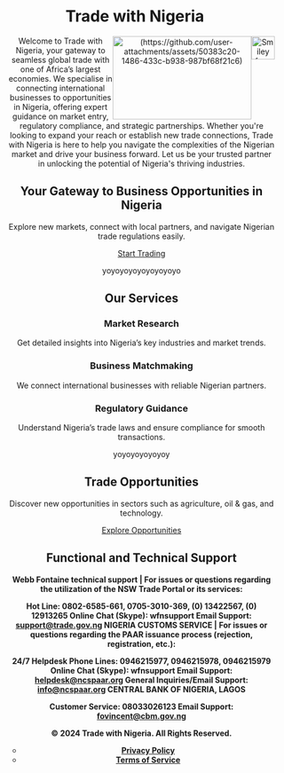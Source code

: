 <!DOCTYPE html>
<html lang="en">
<head>
    <meta charset="UTF-8">
    <meta name="viewport" content="width=device-width, initial-scale=1.0">
</head>
<body>
    <header>
        <div class="container">
            <h1>Trade with Nigeria</h1>    <p><img src="smiley.gif" alt="Smiley face" style="float:right;width:42px;height:42px;">
          <p><img src=![Screenshot 2024-10-16 154700] alt=(https://github.com/user-attachments/assets/50383c20-1486-433c-b938-987bf68f21c6) style="float:right;width:250px;height:150px;"> 
            <nav>
                <ul>
Welcome to Trade with Nigeria, your gateway to seamless global trade with one of Africa’s largest economies. We specialise in connecting international businesses to opportunities in Nigeria, offering expert guidance on market entry, regulatory compliance, and strategic partnerships. Whether you're looking to expand your reach or establish new trade connections, Trade with Nigeria is here to help you navigate the complexities of the Nigerian market and drive your business forward. Let us be your trusted partner in unlocking the potential of Nigeria's thriving industries.
        <section id="hero">
        <div class="container">
            <h2>Your Gateway to Business Opportunities in Nigeria</h2>
            <p>Explore new markets, connect with local partners, and navigate Nigerian trade regulations easily.</p>
            <p><a href="https://nigeriatradeportal.fmiti.gov.ng/menu/87/">Start Trading</a></p>
        </div>
    </section>

yoyoyoyoyoyoyoyoyo
    <section id="services">
        <div class="container">
            <h2>Our Services</h2>
            <div class="service-cards">
                <div class="card">
                    <h3>Market Research</h3>
                    <p>Get detailed insights into Nigeria’s key industries and market trends.</p>
                </div>
                <div class="card">
                    <h3>Business Matchmaking</h3>
                    <p>We connect international businesses with reliable Nigerian partners.</p>
                </div>
                <div class="card">
                    <h3>Regulatory Guidance</h3>
                    <p>Understand Nigeria’s trade laws and ensure compliance for smooth transactions.</p>
                </div>
            </div>
        </div>
    </section>
yoyoyoyoyoyoy
    <section id="opportunities">
        <div class="container">
            <h2>Trade Opportunities</h2>
            <p>Discover new opportunities in sectors such as agriculture, oil & gas, and technology.</p>
            <a href="#" class="cta-button">Explore Opportunities</a>
        </div>
    </section>

<section id="support">
        <div class="container">
        <h2> <b> Functional and Technical Support</h2>

Webb Fontaine technical support | For issues or questions regarding the utilization of the NSW Trade Portal or its services:

Hot Line: 0802-6585-661, 0705-3010-369, (0) 13422567, (0) 12913265
Online Chat (Skype): wfnsupport
Email Support: support@trade.gov.ng
NIGERIA CUSTOMS SERVICE | For issues or questions regarding the PAAR issuance process (rejection, registration, etc.):

24/7 Helpdesk Phone Lines: 0946215977, 0946215978, 0946215979
Online Chat (Skype): wfnsupport
Email Support: helpdesk@ncspaar.org
General Inquiries/Email Support: info@ncspaar.org
CENTRAL BANK OF NIGERIA, LAGOS

Customer Service: 08033026123
Email Support: fovincent@cbm.gov.ng
    <footer>
        <div class="container">
            <p>&copy; 2024 Trade with Nigeria. All Rights Reserved.</p>
            <nav>
                <ul>
                    <li><a href="#">Privacy Policy</a></li>
                    <li><a href="#">Terms of Service</a></li>
                </ul>
            </nav>
        </div>
    </footer>
</body>
</html>
